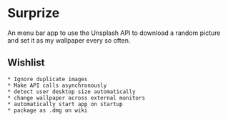 # Surprize
An menu bar app to use the Unsplash API to download a random picture and set it as my wallpaper every so often.

## Wishlist
    * Ignore duplicate images
    * Make API calls asynchronously
    * detect user desktop size automatically
    * change wallpaper across external monitors
    * automatically start app on startup
    * package as .dmg on wiki
